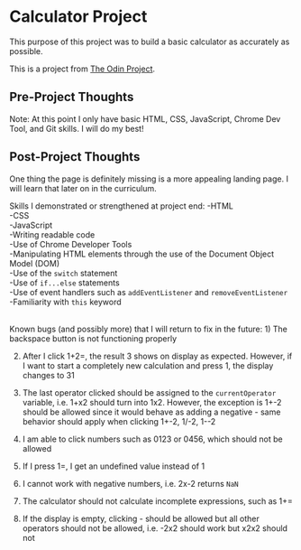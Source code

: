 # Calculator Project

This purpose of this project was to build a basic calculator as accurately as possible.

This is a project from [The Odin Project](https://www.theodinproject.com/courses/web-development-101/lessons/calculator).


## Pre-Project Thoughts

Note: At this point I only have basic HTML, CSS, JavaScript, Chrome Dev Tool, and Git skills.
I will do my best!

## Post-Project Thoughts

One thing the page is definitely missing is a more appealing landing page.
I will learn that later on in the curriculum.

Skills I demonstrated or strengthened at project end: 
-HTML <br>
-CSS <br>
-JavaScript <br>
-Writing readable code <br>
-Use of Chrome Developer Tools <br>
-Manipulating HTML elements through the use of the Document Object Model (DOM) <br>
-Use of the `switch` statement <br>
-Use of `if...else` statements <br>
-Use of event handlers such as `addEventListener` and `removeEventListener` <br>
-Familiarity with `this` keyword

<br>
Known bugs (and possibly more) that I will return to fix in the future:
1) The backspace button is not functioning properly <br>

2) After I click 1+2=, the result 3 shows on display as expected. However, if I want to start a completely new calculation and press 1, the display changes to 31 <br>

3) The last operator clicked should be assigned to the `currentOperator` variable, i.e. 1+x2 should turn into 1x2. However, the exception is 1+-2 should be allowed since it would behave as adding a negative - same behavior should apply when clicking 1+-2, 1/-2, 1--2 <br>

4) I am able to click numbers such as 0123 or 0456, which should not be allowed <br>

5) If I press 1=, I get an undefined value instead of 1 <br>

6) I cannot work with negative numbers, i.e. 2x-2 returns `NaN` <br>

7) The calculator should not calculate incomplete expressions, such as 1+= <br>

8) If the display is empty, clicking - should be allowed but all other operators should not be allowed, i.e. -2x2 should work but x2x2 should not